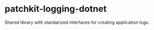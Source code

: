 # patchkit-logging-dotnet
Shared library with standarized interfaces for creating application logs.
